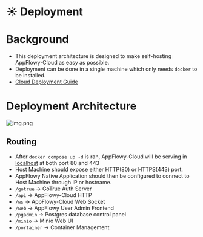 # ☀ Deployment

# Background

- This deployment architecture is designed to make self-hosting AppFlowy-Cloud as easy as possible.
- Deployment can be done in a single machine which only needs `docker` to be installed.
- [Cloud Deployment Guide](https://github.com/AppFlowy-IO/AppFlowy-Cloud/blob/main/doc/deployment.md)


# Deployment Architecture

![img.png](img.png)

## Routing

- After `docker compose up -d` is ran, AppFlowy-Cloud will be serving in [localhost](http://localhost) at both port 80 and 443
- Host Machine should expose either HTTP(80) or HTTPS(443) port.
- AppFlowy Native Application should then be configured to connect to Host Machine through IP or hostname.
- `/gotrue` → GoTrue Auth Server
- `/api` → AppFlowy-Cloud HTTP
- `/ws` → AppFlowy-Cloud Web Socket
- `/web`  → AppFlowy User Admin Frontend
- `/pgadmin` → Postgres database control panel
- `/minio` → Minio Web UI
- `/portainer` → Container Management
